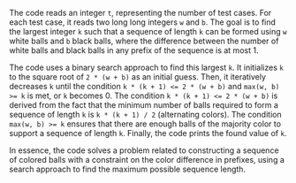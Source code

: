 The code reads an integer `t`, representing the number of test cases. For each test case, it reads two long long integers `w` and `b`. The goal is to find the largest integer `k` such that a sequence of length `k` can be formed using `w` white balls and `b` black balls, where the difference between the number of white balls and black balls in any prefix of the sequence is at most 1.

The code uses a binary search approach to find this largest `k`. It initializes `k` to the square root of `2 * (w + b)` as an initial guess. Then, it iteratively decreases `k` until the condition `k * (k + 1) <= 2 * (w + b)` and `max(w, b) >= k` is met, or `k` becomes 0. The condition `k * (k + 1) <= 2 * (w + b)` is derived from the fact that the minimum number of balls required to form a sequence of length `k` is `k * (k + 1) / 2` (alternating colors). The condition `max(w, b) >= k` ensures that there are enough balls of the majority color to support a sequence of length `k`. Finally, the code prints the found value of `k`.

In essence, the code solves a problem related to constructing a sequence of colored balls with a constraint on the color difference in prefixes, using a search approach to find the maximum possible sequence length.
